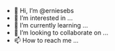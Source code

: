 - 👋 Hi, I’m @erniesebs
- 👀 I’m interested in ...
- 🌱 I’m currently learning ...
- 💞️ I’m looking to collaborate on ...
- 📫 How to reach me ...

<!---
erniesebs/erniesebs is a ✨ special ✨ repository because its `README.md` (this file) appears on your GitHub profile.
You can click the Preview link to take a look at your changes.
--->
